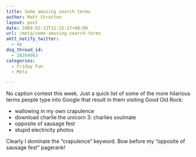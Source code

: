 ```yaml
---
title: Some amusing search terms
author: Matt Stratton
layout: post
date: 2009-02-13T11:15:17+00:00
url: /meta/some-amusing-search-terms
aktt_notify_twitter:
  - no
dsq_thread_id:
  - 28264663
categories:
  - Friday Fun
  - Meta

---
```

No caption contest this week. Just a quick list of some of the more hilarious terms people type into Google that result in them visiting Good Old Rock:

  * wallowing in my own crapulence
  * download charlie the unicorn 3: charlies soulmate
  * opposite of sausage fest
  * stupid electricity photos

Clearly I dominate the &#8220;crapulence&#8221; keyword. Bow before my &#8220;opposite of sausage fest&#8221; pagerank!